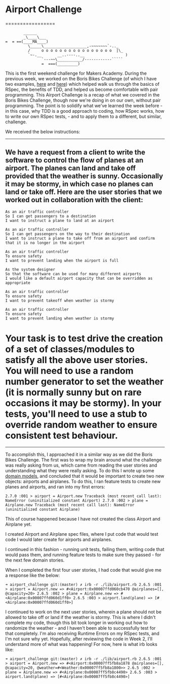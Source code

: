 # Airport Challenge

=================

``````
        ______
        _\____\___
=  = ==(____MA____)
          \_____\___________________,-~~~~~~~`-.._
          /     o o o o o o o o o o o o o o o o  |\_
          `~-.__       __..----..__                  )
                `---~~\___________/------------`````
                =  ===(_________)

``````

This is the first weekend challenge for Makers Academy. During the previous week, we worked on the Boris Bikes Challenge (of which I have two examples, [here](https://github.com/day-katy/Boris_Bikes) and [here](https://github.com/day-katy/Boris_Bikes2)) which helped walk us through the basics of RSpec, the benefits of TDD, and helped us become comfortable with pair programming. This Airport Challenge is a recap of what we covered in the Boris Bikes Challenge, though now we're doing in on our own, without pair programming. The point is to solidify what we've learned the week before - in this case, why TDD is a good approach to coding, how RSpec works, how to write our own RSpec tests, - and to apply them to a different, but similar, challenge.

We received the below instructions:

---

## We have a request from a client to write the software to control the flow of planes at an airport. The planes can land and take off provided that the weather is sunny. Occasionally it may be stormy, in which case no planes can land or take off. Here are the user stories that we worked out in collaboration with the client:

```
As an air traffic controller
So I can get passengers to a destination
I want to instruct a plane to land at an airport

As an air traffic controller
So I can get passengers on the way to their destination
I want to instruct a plane to take off from an airport and confirm that it is no longer in the airport

As an air traffic controller
To ensure safety
I want to prevent landing when the airport is full

As the system designer
So that the software can be used for many different airports
I would like a default airport capacity that can be overridden as appropriate

As an air traffic controller
To ensure safety
I want to prevent takeoff when weather is stormy

As an air traffic controller
To ensure safety
I want to prevent landing when weather is stormy
```

# Your task is to test drive the creation of a set of classes/modules to satisfy all the above user stories. You will need to use a random number generator to set the weather (it is normally sunny but on rare occasions it may be stormy). In your tests, you'll need to use a stub to override random weather to ensure consistent test behaviour.

---

To accomplish this, I approached it in a similar way as we did the Boris Bikes Challenge. The first was to wrap my brain around what the challenge was really asking from us, which came from reading the user stories and understanding what they were really asking. To do this I wrote up some [domain models](https://github.com/day-katy/airport_challenge/blob/master/user-stories.md), and concluded that it would be important to create two new objects: airports and airplanes. To do this, I ran feature tests to create new planes and airports, and ran into my first errors:

`2.7.0 :001 > airport = Airport.new Traceback (most recent call last): NameError (uninitialized constant Airport) 2.7.0 :002 > plane = Airplane.new Traceback (most recent call last): NameError (uninitialized constant Airplane)`

This of course happened because I have not created the class Airport and Airplane yet.

I created Airport and Airplane spec files, where I put code that would test code I would later create for airports and airplanes.

I continued in this fashion - running unit tests, failing them, writing code that would pass them, and running feature tests to make sure they passed - for the next few domain stories.

When I completed the first four user stories, I had code that would give me a response like the below:

`➜ airport_challenge git:(master) ✗ irb -r ./lib/airport.rb 2.6.5 :001 > airport = Airport.new => #<Airport:0x00007ffd060cb470 @airplanes=[], @capacity=20> 2.6.5 :002 > plane = Airplane.new => #<Airplane:0x00007ffd060d1ff0> 2.6.5 :003 > airport.land(plane) => [#<Airplane:0x00007ffd060d1ff0>]`

I continued to work on the next user stories, wherein a plane should not be allowed to take off or land if the weather is stormy. This is where I didn't complete my code, though this bit took longer in working out how to randomize the weather - and I haven't been able to successfully test for that completely. I'm also receiving Runtime Errors on my RSpec tests, and I'm not sure why yet. Hopefully, after reviewing the code in Week 2, I'll understand more of what was happening! For now, here is what irb looks like:

`➜ airport_challenge git:(master) ✗ irb -r ./lib/airport.rb 2.6.5 :001 > airport = Airport.new => #<Airport:0x00007ff5fb8a1878 @airplanes=[], @capacity=20, @weather=#<Weather:0x00007ff5fb8a1800>> 2.6.5 :002 > plane = Airplane.new => #<Airplane:0x00007ff5fb8c4490> 2.6.5 :003 > airport.land(plane) => [#<Airplane:0x00007ff5fb8c4490>]`
